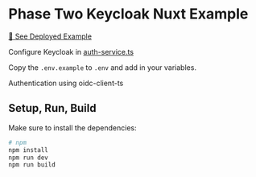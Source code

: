 # Phase Two Keycloak Nuxt Example

[🚀 See Deployed Example](https://phasetwo-nuxt-oidc-example.vercel.app/)

Configure Keycloak in [auth-service.ts](./services/auth-service.ts)

Copy the `.env.example` to `.env` and add in your variables.

Authentication using oidc-client-ts

## Setup, Run, Build

Make sure to install the dependencies:

```bash
# npm
npm install
npm run dev
npm run build
```
